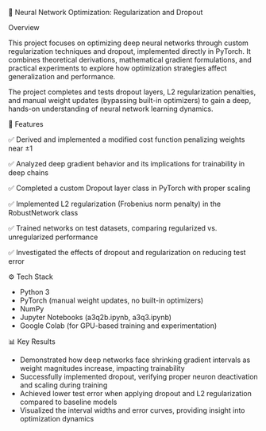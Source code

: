🧠 Neural Network Optimization: Regularization and Dropout

Overview

This project focuses on optimizing deep neural networks through custom regularization techniques and dropout, implemented directly in PyTorch. It combines theoretical derivations, mathematical gradient formulations, and practical experiments to explore how optimization strategies affect generalization and performance.

The project completes and tests dropout layers, L2 regularization penalties, and manual weight updates (bypassing built-in optimizers) to gain a deep, hands-on understanding of neural network learning dynamics.


🚀 Features

✅ Derived and implemented a modified cost function penalizing weights near ±1

✅ Analyzed deep gradient behavior and its implications for trainability in deep chains

✅ Completed a custom Dropout layer class in PyTorch with proper scaling

✅ Implemented L2 regularization (Frobenius norm penalty) in the RobustNetwork class

✅ Trained networks on test datasets, comparing regularized vs. unregularized performance

✅ Investigated the effects of dropout and regularization on reducing test error

⚙️ Tech Stack
* Python 3
* PyTorch (manual weight updates, no built-in optimizers)
* NumPy
* Jupyter Notebooks (a3q2b.ipynb, a3q3.ipynb)
* Google Colab (for GPU-based training and experimentation)

📊 Key Results
* Demonstrated how deep networks face shrinking gradient intervals as weight magnitudes increase, impacting trainability
* Successfully implemented dropout, verifying proper neuron deactivation and scaling during training
* Achieved lower test error when applying dropout and L2 regularization compared to baseline models
* Visualized the interval widths and error curves, providing insight into optimization dynamics